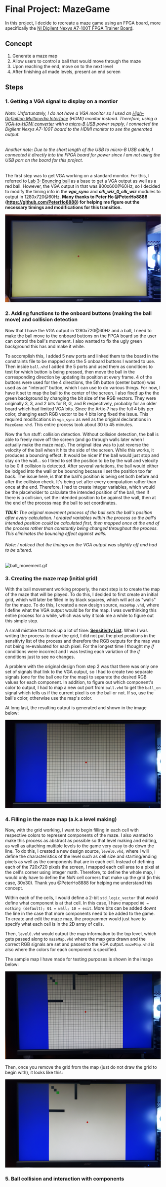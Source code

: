 # Final Project: MazeGame

In this project, I decide to recreate a maze game using an FPGA board, more specifically the [NI Digilent Nexys A7-100T FPGA Trainer Board](https://digilent.com/reference/programmable-logic/nexys-a7/start?redirect=1).

## Concept
1. Generate a maze map
2. Allow users to control a ball that would move through the maze
3. Upon reaching the end, move on to the next level
4. After finishing all made levels, present an end screen

## Steps
### 1. Getting a VGA signal to display on a montior
###### Note: Unfortunately, I do not have a VGA monitor so I used an [High-Definition Multimedia Interface](https://en.wikipedia.org/wiki/HDMI) (HDMI) monitor instead. Therefore, using a [VGA-to-HDMI converter](https://www.ventioncable.com/product/vga-to-hdmi-converter/) with a [micro-B USB](https://en.wikipedia.org/wiki/USB_hardware) power supply, I connected the Digilent Nexys A7-100T board to the HDMI monitor to see the generated output. 
###### Another note: Due to the short length of the USB to micro-B USB cable, I connected it directly into the FPGA board for power since I am not using the USB port on the board for this project.
The first step was to get VGA working on a standard monitor. For this, I referred to [Lab 3: Bouncing ball](../Assignments/Assignment%205%20-%20Vivado%20Labs%203%20and%206) as a base to get a VGA output as well as a red ball. However, the VGA output in that was 800x600@60Hz, so I decided to modify the timing info in the ***vga_sync*** and ***clk_wiz_0_clk_wiz*** modules to output in 1280x720@60Hz. **Many thanks to Peter Ho @PeterHo8888 (https://github.com/PeterHo8888) for helping me figure out the necessary timings and modifications for this transition.**

![VGA_and_ball.jpg](./Images/VGA_and_ball.jpg)

### 2. Adding functions to the onboard buttons (making the ball move) and collision detection
Now that I have the VGA output in 1280x720@60Hz and a ball, I need to make the ball move to the onboard buttons on the FPGA board so the user can control the ball's movement. I also wanted to fix the ugly green background this has and make it white. 

To accomplish this, I added 5 new ports and linked them to the board in the constraints file to be mapped onto the 5 onboard buttons I wanted to use. Then inside `ball.vhd` I added the 5 ports and used them as conditions to test for which button is being pressed, then move the ball in the corresponding direction by updating its position at every frame. 4 of the buttons were used for the 4 directions, the 5th button (center button) was used as an "interact" button, which I can use to do various things. For now, I have it set to map the ball to the center of the screen. I also fixed up the the green background by changing the bit size of the RGB vectors. They were originally 3, 3, and 2 bits for R, G, and B respectively, probably for an older board which had limited VGA bits. Since the Artix-7 has the full 4 bits per color, changing each RGB vector to be 4 bits long fixed the issue. This required modifications in `vga_sync` as well as the original declarations in `MazeGame.vhd`. This entire process took about 30 to 45 minutes.

Now the fun stuff: collision detection. Without collision detection, the ball is able to freely move off the screen (and go through walls later when I actually make the maze map). The original idea was to just reverse the velocity of the ball when it hits the side of the screen. While this works, it produces a bouncing effect. It would be nicer if the ball would just stop and stay on the wall... so I tired to set the position to be by the wall and velocity to be 0 if collision is detected. After several variations, the ball would either be lodged into the wall or be bouncing because I set the position too far back. The issue here, is that the ball's position is being set both before and after the collision check. It's being set after every computation rather than once at the end. Therefore, I had to create integer variables, which would be the placeholder to calculate the intended position of the ball, then if there is a collision, set the intended position to be against the wall, then at the end of the process map the ball to set coordinates.

***TDLR:*** *The original movement process of the ball sets the ball's position after every calculation. I created variables within the process so the ball's intended position could be calculated first, then mapped once at the end of the process rather than constantly being changed throughout the process. This eliminates the bouncing effect against walls.*

###### Note: I noticed that the timings on the VGA output was slightly off and had to be altered.

![ball_movement.gif](./Images/ball_movement.gif)

### 3. Creating the maze map (initial grid)
With the ball movement working properly, the next step is to create the map of the maze that will be played. To do this, I decided to first create an initial grid, which will later be filled in by black squares, which will act as "walls" for the maze. To do this, I created a new design source, `mazeMap.vhd`, where I define what the VGA output would be for the map. I was overthinking this entire process for a while, which was why it took me a while to figure out this simple step.

A small mistake that took up a lot of time: **[Sensitivity List](https://www.ics.uci.edu/~jmoorkan/vhdlref/process.html)**. When I was writing the process to draw the grid, I did not put the pixel positions in the sensitivty list of the process and therefore the RGB outputs for the map was not being re-evaluated for each pixel. For the longest time I thought my *if* conditions were incorrect and I was testing each variation of the *if* conditions just to see no changes.

A problem with the original design from step 2 was that there was only one set of signals that link to the VGA output, so I had to create two separate signals (one for the ball one for the map) to separate the desired RGB values for each component. In addition, to figure out which component's color to output, I had to map a new out port from `ball.vhd` to get the `ball_on` signal which tells us if the current pixel is on the ball or not. If so, use the ball's color, otherwise use the map's color.

At long last, the resulting output is generated and shown in the image below:

![grid_map.jpg](./Images/grid_map.jpg)

### 4. Filling in the maze map (a.k.a level making)
Now, with the grid working, I want to begin filling in each cell with respective colors to represent components of the maze. I also wanted to make this process as abstract as possible so that level making and editing, as well as attaching multiple levels to the game very easy to do down the line. To do this, I created a new design source, `level0.vhd`, where I will define the characteristics of the level such as cell size and starting/ending pixels as well as the components that are in each cell. Instead of defining each of the 720x720 pixels the screen, I mapped each cell area to a pixel at the cell's corner using integer math. Therefore, to define the whole map, I would only have to define the NxN cell corners that make up the grid (in this case, 30x30). Thank you @PeterHo8888 for helping me understand this concept.

Within each of the cells, I would define a 2-bit `std_logic_vector` that would define what component is at that cell. In this case, I have mapped `00 = nothing (default); 01 = wall; 10 = exit`. More bits can be added downt the line in the case that more components need to be added to the game. To create and edit the maze map, the programmer would just have to specify what each cell is in the 2D array of cells.

Then, `level0.vhd` would output the map information to the top level, which gets passed along to `mazeMap.vhd` where the map gets drawn and the correct RGB signals are set and passed to the VGA output. `mazeMap.vhd` is also where the colors for each component is specified.

The sample map I have made for testing purposes is shown in the image below:

![map_fill_with_grid.jpg](./Images/map_fill_with_grid.jpg)

Then, once you remove the grid from the map (just do not draw the grid to begin with), it looks like this:

![map_fill_no_grid.jpg](./Images/map_fill_no_grid.jpg)

### 5. Ball collision and interaction with components